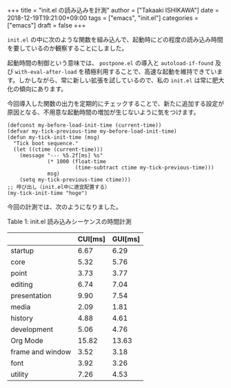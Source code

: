 +++
title = "init.el の読み込みを計測"
author = ["Takaaki ISHIKAWA"]
date = 2018-12-19T19:21:00+09:00
tags = ["emacs", "init.el"]
categories = ["emacs"]
draft = false
+++

`init.el` の中に次のような関数を組み込んで、起動時にどの程度の読み込み時間を要しているのか観察することにしました。

起動時間の制御という意味では、 `postpone.el` の導入と `autoload-if-found` 及び `with-eval-after-load` を積極利用することで、高速な起動を維持できています。しかしながら、常に新しい拡張を試しているので、私の `init.el` は常に肥大化の傾向にあります。

今回導入した関数の出力を定期的にチェックすることで、新たに追加する設定が原因となる、不用意な起動時間の増加が生じないように気をつけます。

```emacs-lisp
(defconst my-before-load-init-time (current-time))
(defvar my-tick-previous-time my-before-load-init-time)
(defun my-tick-init-time (msg)
  "Tick boot sequence."
  (let ((ctime (current-time)))
    (message "--- %5.2f[ms] %s"
             (* 1000 (float-time
                      (time-subtract ctime my-tick-previous-time)))
             msg)
    (setq my-tick-previous-time ctime)))
;; 呼び出し（init.el中に適宜配置する）
(my-tick-init-time "hoge")
```

今回の計測では、次のようになりました。

<div class="table-caption">
  <span class="table-number">Table 1</span>:
  init.el 読み込みシーケンスの時間計測
</div>

|                  | CUI[ms] | GUI[ms] |
|------------------|---------|---------|
| startup          | 6.67    | 6.29    |
| core             | 5.32    | 5.76    |
| point            | 3.73    | 3.77    |
| editing          | 6.74    | 7.04    |
| presentation     | 9.90    | 7.54    |
| media            | 2.09    | 1.81    |
| history          | 4.88    | 4.61    |
| development      | 5.06    | 4.76    |
| Org Mode         | 15.82   | 13.63   |
| frame and window | 3.52    | 3.18    |
| font             | 3.92    | 3.26    |
| utility          | 7.26    | 4.53    |
